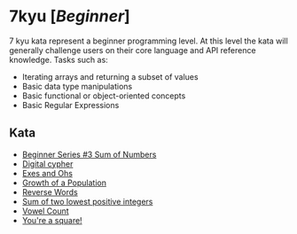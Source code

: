 # 7kyu [*Beginner*]
7 kyu kata represent a beginner programming level. At this level the kata will generally challenge users on their core language and API reference knowledge. Tasks such as:  
- Iterating arrays and returning a subset of values  
- Basic data type manipulations  
- Basic functional or object-oriented concepts  
- Basic Regular Expressions

## Kata

- [Beginner Series #3 Sum of Numbers](https://www.codewars.com/kata/55f2b110f61eb01779000053)
- [Digital cypher](https://www.codewars.com/kata/592e830e043b99888600002d)
- [Exes and Ohs](https://www.codewars.com/kata/55908aad6620c066bc00002a)
- [Growth of a Population](https://www.codewars.com/kata/563b662a59afc2b5120000c6)
- [Reverse Words](https://www.codewars.com/kata/5259b20d6021e9e14c0010d4)
- [Sum of two lowest positive integers](https://www.codewars.com/kata/558fc85d8fd1938afb000014)
- [Vowel Count](https://www.codewars.com/kata/54ff3102c1bad923760001f3)
- [You're a square!](https://www.codewars.com/kata/54c27a33fb7da0db0100040e)

